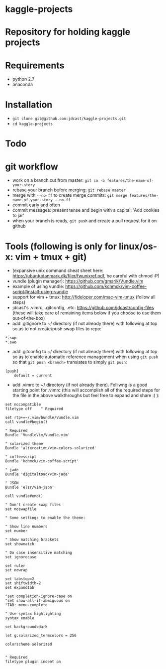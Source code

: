 # kaggle-projects
Repository for holding kaggle projects
=============

Requirements
============

* python 2.7
* anaconda

Installation
============
* `git clone git@github.com:jdcast/kaggle-projects.git`
* `cd kaggle-projects`

Todo
====

git workflow
============

* work on a branch cut from master: `git co -b features/the-name-of-your-story`
* rebase your branch before merging: `git rebase master`
* merge with `--no-ff` to create merge commits: `git merge features/the-name-of-your-story --no-ff`
* commit early and often
* commit messages: present tense and begin with a capital: 'Add cookies to jar'
* when your branch is ready, `git push` and create a pull request for it on github

Tools (following is only for linux/os-x: vim + tmux + git)
=====

* (expansive unix command cheat sheet here: https://ubuntudanmark.dk/filer/fwunixref.pdf, be careful with chmod :P)
* vundle (plugin manager): https://github.com/gmarik/Vundle.vim 
* example of using vundle: https://github.com/kchmck/vim-coffee-script#install-using-vundle
* support for vim + tmux: http://fideloper.com/mac-vim-tmux (follow all steps) 
* jdcast's .vimrc, .gitconfig, .etc: https://github.com/jdcast/config-files (these will take care of remaining items below if you choose to use them out-of-the-box)
* add .gitignore to ~/ directory (if not already there) with following at top so as to not create/push swap files to repo: 
```
*.swp
*.swo
```
* add .gitconfig to ~/ directory (if not already there) with following at top so as to enable automatic reference management when using `git push` so that `git push <branch>` translates to simply `git push`:
```
[push]
	default = current
```
* add .vimrc to ~/ directory (if not already there).  Folliwng is a good starting point for .vimrc (this will accomplish all of the required steps for the file in the above walkthroughs but feel free to expand and share :) ):
```
set nocompatible
filetype off    " Required

set rtp+=~/.vim/bundle/Vundle.vim
call vundle#begin()

" Required
Bundle 'VundleVim/Vundle.vim'   

" solarized theme
Bundle 'altercation/vim-colors-solarized'

" coffeescript
Bundle 'kchmck/vim-coffee-script'

" jade
Bundle 'digitaltoad/vim-jade'

" JSON
Bundle 'elzr/vim-json'

call vundle#end()

" Don't create swap files
set noswapfile

" Some settings to enable the theme:

" Show line numbers
set number 

" Show matching brackets
set showmatch

" Do case insensitive matching
set ignorecase

set ruler
set nowrap

set tabstop=2
set shiftwidth=2
set expandtab

"set completion-ignore-case on
"set show-all-if-abmiguous on
"TAB: menu-complete

" Use syntax highlighting
syntax enable

set background=dark

let g:solarized_termcolors = 256

colorscheme solarized


" Required
filetype plugin indent on
``` 
